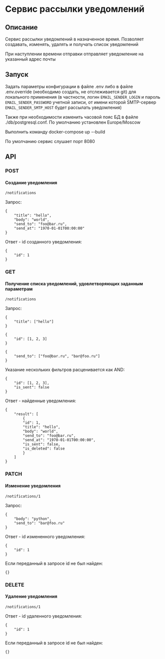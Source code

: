 # Сервис рассылки уведомлений
## Описание
Сервис рассылки уведомлений в назначенное время. Позволяет создавать, изменять, удалять и получать список уведомлений

При наступлении времени отправки отправляет уведомление на указанный адрес почты

## Запуск
Задать параметры конфигурации в файле .env либо в файле .env.override (необходимо создать, не отслеживается git) для локального применения (в частности, логин `EMAIL_SENDER_LOGIN` и пароль `EMAIL_SENDER_PASSWORD` учетной записи, от имени которой SMTP-сервер `EMAIL_SENDER_SMTP_HOST` будет рассылать уведомления)

Также при необходимости изменить часовой пояс БД в файле ./db/postgresql.conf. По умолчанию установлен Europe/Moscow

Выполнить команду docker-compose up --build

По умолчанию сервис слушает порт 8080
## API
### POST
#### Создание уведомления
`/notifications`

Запрос:
```
{
    "title": "hello",
    "body": "world",
    "send_to": "foo@bar.ru",
    "send_at": "1970-01-01T00:00:00"
}
```
Ответ - id созданного уведомления:
```
{
    "id": 1
}
```

### GET
#### Получение списка уведомлений, удовлетворяющих заданным параметрам
`/notifications`

Запрос:
```
{
    "title": ["hello"]
}
```
```
{
    "id": [1, 2, 3]
}
```
```
{
    "send_to": ["foo@bar.ru", "bar@foo.ru"]
}
```
Указание нескольких фильтров расценивается как AND:
```
{
    "id": [1, 2, 3],
    "is_sent": false
}
```

Ответ - найденные уведомления:
```
{
    "result": [
        {
        "id": 1,
        "title": "hello",
        "body": "world",
        "send_to": "foo@bar.ru",
        "send_at": "1970-01-01T00:00:00",
        "is_sent": false,
        "is_deleted": false
        }
    ]
}
```
### PATCH
#### Изменение уведомления
`/notifications/1`

Запрос:
```
{
    "body": "python",
    "send_to": "bar@foo.ru"
}
```
Ответ - id измененного уведомления:
```
{
    "id": 1
}
```
Если переданный в запросе id не был найден:
```
{}
```
### DELETE
#### Удаление уведомления
`/notifications/1`

Ответ - id удаленного уведомления:
```
{
    "id": 1
}
```
Если переданный в запросе id не был найден:
```
{}
```
